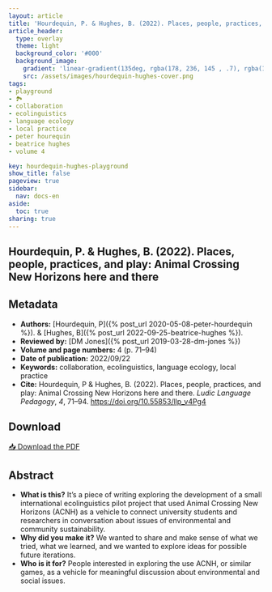 ```yaml
---
layout: article
title: 'Hourdequin, P. & Hughes, B. (2022). Places, people, practices, and play: Animal Crossing New Horizons here and there'
article_header:
  type: overlay
  theme: light
  background_color: '#000'
  background_image:
    gradient: 'linear-gradient(135deg, rgba(178, 236, 145 , .7), rgba(147, 81, 182, .7))'
    src: /assets/images/hourdequin-hughes-cover.png
tags:
- playground
- 🏞
- collaboration
- ecolinguistics
- language ecology
- local practice
- peter hourequin
- beatrice hughes
- volume 4

key: hourdequin-hughes-playground
show_title: false
pageview: true
sidebar:
  nav: docs-en
aside:
  toc: true
sharing: true
---
```


<head>
<meta name="citation_title" content="Places, people, practices, and play: Animal Crossing New Horizons here and there">
<meta name="citation_author" content="Hourdequin, Peter">
<meta name="citation_author" content="Hughes, Beatrice">
<meta name="citation_publication_date" content="2022/09/22">
<meta name="citation_journal_title" content="Ludic Language Pedagogy">
<meta name="citation_volume" content="4">
<meta name="citation_firstpage" content="71">
<meta name="citation_lastpage" content="94">
<meta name="citation_pdf_url" content="https://llpjournal.org/assets/publication-pdfs/hourdequin-hughes-ecolinguistics-acnh.pdf">
</head>


## Hourdequin, P. & Hughes, B. (2022). Places, people, practices, and play: Animal Crossing New Horizons here and there
<!--more-->

## Metadata

- **Authors:** [Hourdequin, P]({% post_url 2020-05-08-peter-hourdequin %}). & [Hughes, B]({% post_url 2022-09-25-beatrice-hughes %}).
- **Reviewed by:** [DM Jones]({% post_url 2019-03-28-dm-jones %})
- **Volume and page numbers:** 4 (p. 71–94)
- **Date of publication:** 2022/09/22
- **Keywords:** collaboration, ecolinguistics, language ecology, local practice
- **Cite:** Hourdequin, P & Hughes, B. (2022). Places, people, practices, and play: Animal Crossing New Horizons here and there. *Ludic Language Pedagogy*, *4*, 71–94. [https://doi.org/10.55853/llp_v4Pg4 ](https://doi.org/10.55853/llp_v4Pg4)

## Download

<a class="button button--action button--rounded button--lg" href="/assets/publication-pdfs/hourdequin-hughes-ecolinguistics-acnh.pdf"><i class="fas fa-file-download"></i> 📥 Download the PDF </a>

## Abstract

- **What is this?** It’s a piece of writing exploring the development of a small international ecolinguistics pilot project that used Animal Crossing New Horizons (ACNH) as a vehicle to connect university students and researchers in conversation about issues of environmental and community sustainability.
- **Why did you make it?** We wanted to share and make sense of what we tried, what we learned, and we wanted to explore ideas for possible future iterations.
- **Who is it for?** People interested in exploring the use ACNH, or similar games, as a vehicle for meaningful discussion about environmental and social issues. 
